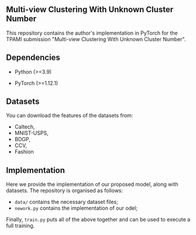 ## Multi-view Clustering With Unknown Cluster Number

This repository contains the author's implementation in PyTorch for the TPAMI submission "Multi-view Clustering With Unknown Cluster Number".

## Dependencies

- Python (>=3.9)

- PyTorch (>=1.12.1)

## Datasets
You can download the features of the datasets from:
 - Caltech, 
 - MNIST-USPS, 
 - BDGP,
 - CCV,
 - Fashion
 
 ## Implementation

Here we provide the implementation of our proposed model, along with datasets. The repository is organised as follows:

 - `data/` contains the necessary dataset files;
 - `nework.py` contains the implementation of our odel;
 
 Finally, `train.py` puts all of the above together and can be used to execute a full training.
